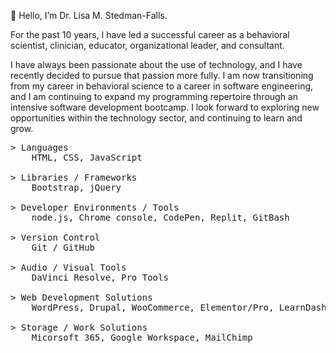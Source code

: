<p>👋 Hello, I’m Dr. Lisa M. Stedman-Falls.</p>
<p> For the past 10 years, I have led a successful career as a behavioral scientist, clinician, educator, organizational leader, and consultant.</p>
<p> I have always been passionate about the use of technology, and I have recently decided to pursue that passion more fully. I am now transitioning from my career in behavioral science to a career in software engineering, and I am continuing to expand my programming repertoire through an intensive software development bootcamp. I look forward to exploring new opportunities within the technology sector, and continuing to learn and grow.
</p>

<pre>
> Languages
    HTML, CSS, JavaScript

> Libraries / Frameworks
    Bootstrap, jQuery

> Developer Environments / Tools
    node.js, Chrome console, CodePen, Replit, GitBash

> Version Control
    Git / GitHub

> Audio / Visual Tools
    DaVinci Resolve, Pro Tools

> Web Development Solutions
    WordPress, Drupal, WooCommerce, Elementor/Pro, LearnDash, Yoast SEO, Google Analytics

> Storage / Work Solutions
    Micorsoft 365, Google Workspace, MailChimp
</pre>
